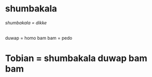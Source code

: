 # shumbakala

###### shumbakala = dikke
duwap = homo
bam bam = pedo
# Tobian = shumbakala duwap bam bam

